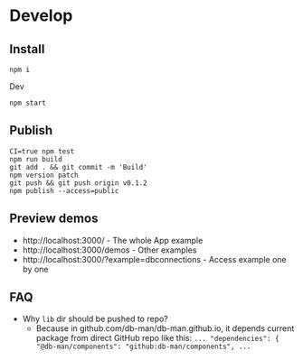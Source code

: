 # Develop

## Install

```
npm i
```

Dev

```
npm start
```

## Publish

```
CI=true npm test
npm run build
git add . && git commit -m 'Build'
npm version patch
git push && git push origin v0.1.2
npm publish --access=public
```

## Preview demos

- http://localhost:3000/ - The whole App example
- http://localhost:3000/demos - Other examples
- http://localhost:3000/?example=dbconnections - Access example one by one

## FAQ

* Why `lib` dir should be pushed to repo?
  * Because in github.com/db-man/db-man.github.io, it depends current package from direct GitHub repo like this: `... "dependencies": { "@db-man/components": "github:db-man/components", ...`